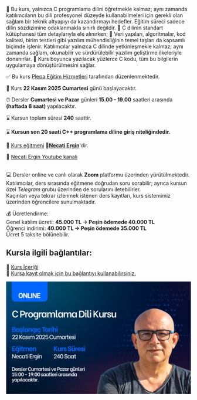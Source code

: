 🎯 Bu kurs, yalnızca C programlama dilini öğretmekle kalmaz; aynı zamanda katılımcıların bu dili profesyonel düzeyde kullanabilmeleri için gerekli olan sağlam bir teknik altyapıyı da kazandırmayı hedefler.
Eğitim süreci sadece dilin sözdizimine odaklanmakla sınırlı değildir.
📌 C dilinin standart kütüphanesi tüm detaylarıyla ele alınırken;
📌 Veri yapıları, algoritmalar, kod kalitesi, birim testleri gibi yazılım mühendisliğinin temel taşları da kapsamlı biçimde işlenir.
Katılımcılar yalnızca C dilinde yetkinleşmekle kalmaz; aynı zamanda sağlam, okunabilir ve sürdürülebilir yazılım geliştirme ilkeleriyle donanırlar.
🧠 Kurs boyunca yazılacak yüzlerce C kodu, tüm bu bilgilerin uygulamaya dönüştürülmesini sağlar.

✅ Bu kurs [Plepa Eğitim Hizmetleri](https://plepa.com/) tarafından düzenlenmektedir.<br>

📅 Kurs __22 Kasım 2025 Cumartesi__ günü başlayacaktır.<br>

⏰ Dersler __Cumartesi ve Pazar__ günleri __15.00 - 19.00__ saatleri arasında **(haftada 8 saat)** yapılacaktır.<br>

⌛ Kursun toplam süresi __240__ saattir.<br>

⌛ **Kursun son 20 saati C++ programlama diline giriş niteliğindedir.**<br>

👨 [Kurs eğitmeni](https://github.com/necatiergin/OCAK_2025_CPP_KURSU/blob/main/kurs_egitmeni.md)
**&#128279;[Necati Ergin](https://www.linkedin.com/in/necati-ergin-045768176/)**'dir. <br>

👨 [Necati Ergin Youtube kanalı](https://www.youtube.com/@necatiergin)<br><br>

💻 Dersler online ve canlı olarak **Zoom** platformu üzerinden yürütülmektedir. <br>
Katılımcılar, ders sırasında eğitmene doğrudan soru sorabilir; ayrıca kursun özel _Telegram_ grubu üzerinden de sorularını iletebilirler. <br>
Kaçırılan veya tekrar izlenmek istenen ders kayıtları, kurs sistemimiz üzerinden öğrencilere sunulmaktadır.

💰 Ücretlendirme:<br>
Genel katılım ücreti: **45.000 TL → Peşin ödemede 40.000 TL**<br>
Öğrenci indirimi: **40.000 TL → Peşin ödemede 35.000 TL**<br>
Ücret 5 taksite bölünebilir.

## Kursla ilgili bağlantılar:
&#128279; [Kurs İçeriği](https://github.com/necatiergin/kurs_programlari/blob/main/c_programlama_dili.md)<br>
&#128279; [Kursa kayıt olmak için bu bağlantıyı kullanabilirsiniz.](https://us02web.zoom.us/meeting/register/NMkRcoZoQ5St97N7w0bPuQ) <br>

![kurs tanıtım görseli](https://github.com/necatiergin/KASIM-2025-C-KURSU/blob/main/c_kursu_tanitim_gorseli.png)
